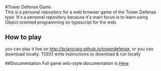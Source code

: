 #Tower Defense Game  
This is a personal repository for a web browser game of the Tower Defense type. It's a personal
repository because it's main focus is to learn using Object oriented programming on typescript
for the web.

## How to play
you can play it live on http://briancraig.github.io/towerdefense, or you can download locally.
TODO write instructions to download & run locally

##Documentation
Full game wiki-style documentation is [Here](DOC.md)